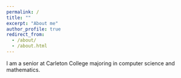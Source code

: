 ```yaml
---
permalink: /
title: ""
excerpt: "About me"
author_profile: true
redirect_from: 
  - /about/
  - /about.html
---
```


I am a senior at Carleton College majoring in computer science and mathematics.


